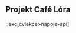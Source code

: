 ## Projekt Café Lóra

::exc[cvlekce>napoje-api]

<!-- ::exc[cvlekce>seznam-ingredienci]
::exc[cvlekce>napoj-komponenta]
::exc[cvlekce>napoj-objednavani]
::exc[cvlekce>seznam-napoju]
::exc[cvlekce>backend] -->
